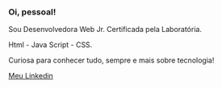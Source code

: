 ### Oi, pessoal!
<p>Sou Desenvolvedora Web Jr. Certificada pela Laboratória.</p>
<p>Html - Java Script - CSS.</p>
<p>Curiosa para conhecer tudo, sempre e mais sobre tecnologia!</p>
<a href="linkedin.com/in/anasou/">Meu Linkedin</a>




<!--

<p>Meu interesse por comportamento humano ampliou no Mestrado, onde dissertei sobre a influência das Novas Tecnologias no comportamento. Hoje, se manifesta na programação, quando busco as melhores soluções para experiência do usuário e nas minhas aulas de yoga incentivando mudança de comportamentos contra producentes. Yoga também é minha aliada para o foco e paciência que a programação exige. No Bootcamp Laboratória, dei os primeiros passos para desenvolver interfaces de projetos web, com uso de tecnologias como JavaScript, HTML, CSS. Utilizando metodologia ágil Scrum.</p>


**anasounatural/anasounatural** is a ✨ _special_ ✨ repository because its `README.md` (this file) appears on your GitHub profile.


- 🔭 I’m currently working on ...
- 🌱 I’m currently learning ...
- 👯 I’m looking to collaborate on ...
- 🤔 I’m looking for help with ...
- 💬 Ask me about ...
- 📫 How to reach me: ...
- 😄 Pronouns: ...
- ⚡ Fun fact: ...
-->
